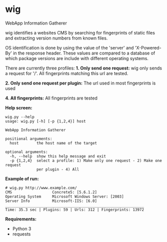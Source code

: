 wig
===

WebApp Information Gatherer


wig identifies a websites CMS by searching for fingerprints of static files and extracting version numbers from known files.

OS identification is done by using the value of the 'server' and 'X-Powered-By' in the response header. 
These values are compared to a database of which package versions are include with different operating systems.

There are currently three profiles:
**1. Only send one request:** wig only sends a request for '/'. All fingerprints matching this url are tested.

**2. Only send one request per plugin:** The url used in most fingerprints is used

**4. All fingerprints:** All fingerprints are tested


**Help screen:**
```
wig.py --help
usage: wig.py [-h] [-p {1,2,4}] host

WebApp Information Gatherer

positional arguments:
  host        the host name of the target

optional arguments:
  -h, --help  show this help message and exit
  -p {1,2,4}  select a profile: 1) Make only one request - 2) Make one request
              per plugin - 4) All
```

**Example of run:**

```
# wig.py http://www.example.com/
CMS                  Concrete5: [5.6.1.2]
Operating System     Microsoft Windows Server: [2003]
Server Info          Microsoft-IIS: [6.0]
______________________________________________________________
Time: 35.3 sec | Plugins: 59 | Urls: 312 | Fingerprints: 13972
```

**Requirements:**

- Python 3
- requests
